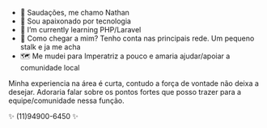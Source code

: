 - 👋 Saudações, me chamo Nathan
- 👀 Sou apaixonado por tecnologia
- 🌱 I’m currently learning PHP/Laravel
- 📍 Como chegar a mim? Tenho conta nas principais rede. Um pequeno stalk e ja me acha 
- 🗺️ Me mudei para Imperatriz a pouco e amaria ajudar/apoiar a comunidade local
 
Minha experiencia na área é curta, contudo a força de vontade não deixa a desejar.
Adoraria falar sobre os pontos fortes que posso trazer para a equipe/comunidade nessa função.

✨ (11)94900-6450 ✨
